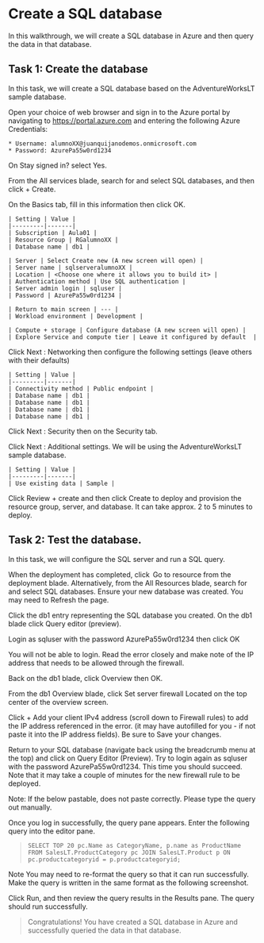# Create a SQL database #
In this walkthrough, we will create a SQL database in Azure and then query the data in that database.

## Task 1: Create the database ##
In this task, we will create a SQL database based on the AdventureWorksLT sample database.

Open your choice of web browser and sign in to the Azure portal by navigating to https://portal.azure.com and entering the following Azure Credentials:

    * Username: alumnoXX@juanquijanodemos.onmicrosoft.com
    * Password: AzurePa55w0rd1234

On Stay signed in? select Yes.

From the All services blade, search for and select SQL databases, and then click + Create.

On the Basics tab, fill in this information then click OK.

    | Setting | Value |
    |---------|-------|
    | Subscription | Aula01 |
    | Resource Group | RGalumnoXX |
    | Database name | db1 |

    | Server | Select Create new (A new screen will open) |
    | Server name | sqlserveralumnoXX |
    | Location | <Choose one where it allows you to build it> |
    | Authentication method | Use SQL authentication |
    | Server admin login | sqluser |
    | Password | AzurePa55w0rd1234 |

    | Return to main screen | --- |
    | Workload environment | Development |
    
    | Compute + storage | Configure database (A new screen will open) |
    | Explore Service and compute tier | Leave it configured by default  |

Click Next : Networking then configure the following settings (leave others with their defaults)

    | Setting | Value |
    |---------|-------|
    | Connectivity method | Public endpoint |
    | Database name | db1 |
    | Database name | db1 |
    | Database name | db1 |
    | Database name | db1 |

Click Next : Security then on the Security tab.

Click Next : Additional settings. We will be using the AdventureWorksLT sample database.

    | Setting | Value |
    |---------|-------|
    | Use existing data | Sample |

Click Review + create and then click Create to deploy and provision the resource group, server, and database. It can take approx. 2 to 5 minutes to deploy.

## Task 2: Test the database. ##
In this task, we will configure the SQL server and run a SQL query.

When the deployment has completed, click  Go to resource from the deployment blade. Alternatively, from the All Resources blade, search for and select SQL databases. Ensure your new database was created. You may need to Refresh the page.

Click the db1 entry representing the SQL database you created. On the db1 blade click Query editor (preview).

Login as sqluser with the password AzurePa55w0rd1234 then click OK

You will not be able to login. Read the error closely and make note of the IP address that needs to be allowed through the firewall.

Back on the db1 blade, click Overview then OK.

From the db1 Overview blade, click Set server firewall Located on the top center of the overview screen.

Click + Add your client IPv4 address (scroll down to Firewall rules) to add the IP address referenced in the error. (it may have autofilled for you - if not paste it into the IP address fields). Be sure to Save your changes.

Return to your SQL database (navigate back using the breadcrumb menu at the top) and click on Query Editor (Preview). Try to login again as sqluser with the password AzurePa55w0rd1234. This time you should succeed. Note that it may take a couple of minutes for the new firewall rule to be deployed.

Note: If the below pastable, does not paste correctly. Please type the query out manually.

Once you log in successfully, the query pane appears. Enter the following query into the editor pane.

> <code>SELECT TOP 20 pc.Name as CategoryName, p.name as ProductName
FROM SalesLT.ProductCategory pc
JOIN SalesLT.Product p
ON pc.productcategoryid = p.productcategoryid;</code>

Note You may need to re-format the query so that it can run successfully. Make the query is written in the same format as the following screenshot.

Click Run, and then review the query results in the Results pane. The query should run successfully.

> Congratulations! You have created a SQL database in Azure and successfully queried the data in that database.